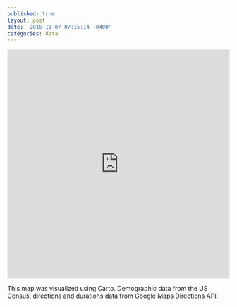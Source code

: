 ```yaml
---
published: true
layout: post
date: '2016-11-07 07:15:14 -0400'
categories: data
---
```

<iframe width="100%" height="520" frameborder="0" src="https://willgeary.carto.com/viz/f5b63602-a51f-11e6-9c4f-0e3ff518bd15/embed_map" allowfullscreen webkitallowfullscreen mozallowfullscreen oallowfullscreen msallowfullscreen></iframe>

This map was visualized using Carto. Demographic data from the US Census, directions and durations data from Google Maps Directions API.